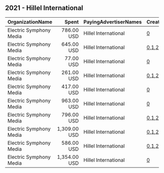 ## 2021 - Hillel International 
|OrganizationName|Spent|PayingAdvertiserNames|CreativeUrls|Impressions|Genders|AgeBrackets|CountryCodes|BillingAddresses|CandidateBallotInformation|
|:---|---:|:---|:---|---:|:---|:---|:---|:---|:---|
|Electric Symphony Media|786.00 USD|Hillel International|[0](https://www.snap.com/political-ads/asset/a323f7458a0a1803763a653cd7b816d12fef10bcbe1e9c3fe751ae759c7eca3b?mediaType=mp4)|143,910||18-25|united states|"70 Hudson St,Hoboken,07030,US"||
|Electric Symphony Media|645.00 USD|Hillel International|[0](https://www.snap.com/political-ads/asset/407edc0fd16dd4ac64a7afe945bfb8d14c6596eceef07cea1827e9d75d752590?mediaType=mp4),[1](https://www.snap.com/political-ads/asset/9f620525a5720b3a779f22eb080464b020fe0a692cf1c9d4262f758f67064e01?mediaType=jpg),[2](https://www.snap.com/political-ads/asset/eec7781fa9c71e78b069dbe2e0d134b14aafdb413922f0b943a376da76040ddb?mediaType=png)|207,828||18-25|united states|"70 Hudson St,Hoboken,07030,US"||
|Electric Symphony Media|77.00 USD|Hillel International|[0](https://www.snap.com/political-ads/asset/47907b1ac6fc635cb7d0536071afe298aecab44d5b2fa3bd9631a4095214e928?mediaType=mp4)|13,287||18-25|united states|"70 Hudson St,Hoboken,07030,US"||
|Electric Symphony Media|261.00 USD|Hillel International|[0](https://www.snap.com/political-ads/asset/47907b1ac6fc635cb7d0536071afe298aecab44d5b2fa3bd9631a4095214e928?mediaType=mp4),[1](https://www.snap.com/political-ads/asset/04eaac6372e033216777ad9fb3428aee16a45483fffe553c5c8849e38535468f?mediaType=png),[2](https://www.snap.com/political-ads/asset/eec7781fa9c71e78b069dbe2e0d134b14aafdb413922f0b943a376da76040ddb?mediaType=png)|73,409||18-25|united states|"70 Hudson St,Hoboken,07030,US"||
|Electric Symphony Media|417.00 USD|Hillel International|[0](https://www.snap.com/political-ads/asset/6ad017dcc36fb8cbe0a3c1500c245e0d6c666ce32bc023ecf11eabcc1f0e99b9?mediaType=mp4)|86,767||18-25|united states|"70 Hudson St,Hoboken,07030,US"||
|Electric Symphony Media|963.00 USD|Hillel International|[0](https://www.snap.com/political-ads/asset/cd31df0adb4a680319656c180552d9ba9e3774533ff8de1460b5c3511e1d8a13?mediaType=mp4)|193,344||18-25|united states|"70 Hudson St,Hoboken,07030,US"||
|Electric Symphony Media|796.00 USD|Hillel International|[0](https://www.snap.com/political-ads/asset/aee9473bc8545538ca613477d126c127bc104317342cf05f8e89c47d052af221?mediaType=mp4),[1](https://www.snap.com/political-ads/asset/9f620525a5720b3a779f22eb080464b020fe0a692cf1c9d4262f758f67064e01?mediaType=jpg),[2](https://www.snap.com/political-ads/asset/eec7781fa9c71e78b069dbe2e0d134b14aafdb413922f0b943a376da76040ddb?mediaType=png)|277,064||18-25|united states|"70 Hudson St,Hoboken,07030,US"||
|Electric Symphony Media|1,309.00 USD|Hillel International|[0](https://www.snap.com/political-ads/asset/d55a6b25ede8f357b03db3763277111e3395dfea4abfc2e4bb3dc070c500034b?mediaType=mp4),[1](https://www.snap.com/political-ads/asset/5467f680625ebae96d79d0d01e1ca377125835a7667a04c71028c17d1c4c2300?mediaType=png),[2](https://www.snap.com/political-ads/asset/04eaac6372e033216777ad9fb3428aee16a45483fffe553c5c8849e38535468f?mediaType=png)|389,915||18-25|united states|"70 Hudson St,Hoboken,07030,US"||
|Electric Symphony Media|586.00 USD|Hillel International|[0](https://www.snap.com/political-ads/asset/e85e2af46b0ac4122402a5ac651588b6b4d4a7a066fccca93a54b29df940a11b?mediaType=mp4),[1](https://www.snap.com/political-ads/asset/5467f680625ebae96d79d0d01e1ca377125835a7667a04c71028c17d1c4c2300?mediaType=png),[2](https://www.snap.com/political-ads/asset/04eaac6372e033216777ad9fb3428aee16a45483fffe553c5c8849e38535468f?mediaType=png)|178,967||18-25|united states|"70 Hudson St,Hoboken,07030,US"||
|Electric Symphony Media|1,354.00 USD|Hillel International|[0](https://www.snap.com/political-ads/asset/d131ea929728be81252225a7285d256090e01ed7130da8491f2460c4af1906d5?mediaType=mp4)|163,936||18-25|united states|"70 Hudson St,Hoboken,07030,US"||
